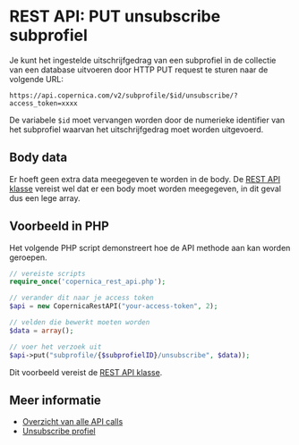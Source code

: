 # REST API: PUT unsubscribe subprofiel

Je kunt het ingestelde uitschrijfgedrag van een subprofiel in de collectie van
een database uitvoeren door HTTP PUT request te sturen naar de volgende URL:

`https://api.copernica.com/v2/subprofile/$id/unsubscribe/?access_token=xxxx`


De variabele `$id` moet vervangen worden door de numerieke identifier van het
subprofiel waarvan het uitschrijfgedrag moet worden uitgevoerd.

## Body data

Er hoeft geen extra data meegegeven te worden in de body. De [REST API klasse](rest-php)
vereist wel dat er een body moet worden meegegeven, in dit geval dus een lege array.


## Voorbeeld in PHP

Het volgende PHP script demonstreert hoe de API methode aan kan worden geroepen.

```php
// vereiste scripts
require_once('copernica_rest_api.php');

// verander dit naar je access token
$api = new CopernicaRestAPI("your-access-token", 2);

// velden die bewerkt moeten worden
$data = array();

// voer het verzoek uit
$api->put("subprofile/{$subprofielID}/unsubscribe", $data));
```

Dit voorbeeld vereist de [REST API klasse](rest-php).

## Meer informatie

* [Overzicht van alle API calls](rest-api)
* [Unsubscribe profiel](rest-put-profile-unsubscribe)
